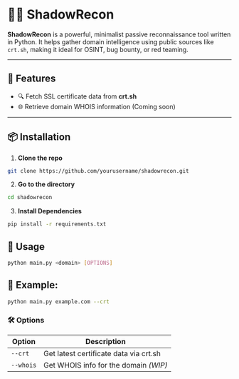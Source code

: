 # 🕵️‍♂️ ShadowRecon

**ShadowRecon** is a powerful, minimalist passive reconnaissance tool written in Python. It helps gather domain intelligence using public sources like `crt.sh`, making it ideal for OSINT, bug bounty, or red teaming.

---

## 🚀 Features

- 🔍 Fetch SSL certificate data from **crt.sh**
- 🌐 Retrieve domain WHOIS information (Coming soon)

---

## 📦 Installation

1. **Clone the repo**
```bash
git clone https://github.com/yourusername/shadowrecon.git
```
2. **Go to the directory**
```bash
cd shadowrecon
```
3. **Install Dependencies**
```bash
pip install -r requirements.txt
```

## 🧪 Usage
```bash
python main.py <domain> [OPTIONS]
```
## 🔹 Example:
```bash
python main.py example.com --crt
```
### 🛠 Options

| Option     | Description                            |
|------------|----------------------------------------|
| `--crt`    | Get latest certificate data via crt.sh |
| `--whois`  | Get WHOIS info for the domain *(WIP)*  |
